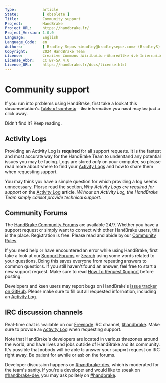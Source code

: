 ```yaml
---
Type:            article
State:           [ obsolete ]
Title:           Community support
Project:         HandBrake
Project_URL:     https://handbrake.fr/
Project_Version: 1.0.0
Language:        English
Language_Code:   en
Authors:         [ Bradley Sepos <bradley@bradleysepos.com> (BradleyS) ]
Copyright:       2024 HandBrake Team
License:         Creative Commons Attribution-ShareAlike 4.0 International
License_Abbr:    CC BY-SA 4.0
License_URL:     https://handbrake.fr/docs/license.html
---
```


Community support
=================

If you run into problems using HandBrake, first take a look at this documentation's [Table of contents](../table-of-contents.html)—the information you need may be just a click away.

Didn't find it? Keep reading.

## Activity Logs

Providing an Activity Log is **required** for all support requests. It is the fastest and most accurate way for the HandBrake Team to understand any potential issues you may be facing. Logs are stored *only* on your computer, so please read more about where to find your [Activity Logs](activity-log.html) and how to share them when requesting support.

You may think you have a simple question for which providing a log seems unnecessary. Please read the section, *Why Activity Logs are required for support* on the [Activity Log](activity-log.html) article. *Without an Activity Log, the HandBrake Team simply cannot provide technical support.*

## Community Forums

The [HandBrake Community Forums](https://forum.handbrake.fr/) are available 24/7. Whether you have a support request or simply want to connect with other HandBrake users, this is the place. Registration is free. Please read and abide by our [Community Rules](https://forum.handbrake.fr/viewtopic.php?f=6&t=6702).

If you need help or have encountered an error while using HandBrake, first take a look at our [Support Forums](https://forum.handbrake.fr/viewforum.php?f=16) or [Search](https://forum.handbrake.fr/search.php) using some words related to your questions. Doing this saves everyone from repeating answers to common questions. If you still haven't found an answer, feel free to start a new support request. Make sure to read [How To Request Support](https://forum.handbrake.fr/viewtopic.php?f=6&t=31236) before posting.

Developers and keen users may report bugs on HandBrake's [issue tracker on GitHub](https://github.com/HandBrake/HandBrake/issues). Please make sure to fill out all requested information, including an [Activity Log](activity-log.html).

## IRC discussion channels

Real-time chat is available on our [Freenode](http://freenode.net/irc_servers.shtml) IRC channel, [#handbrake](irc://irc.freenode.net/#handbrake). Make sure to provide an [Activity Log](activity-log.html) when requesting support.

Note that HandBrake's developers are located in various timezones around the world, and have lives and jobs outside of HandBrake and its community. It's possible that nobody will be able to answer your support request on IRC right away. Be patient for awhile or ask on the forums.

Developer discussion happens on [#handbrake-dev](irc://irc.freenode.net/#handbrake-dev), which is moderated for the team's sanity. If you're a developer and would like to speak on [#handbrake-dev](irc://irc.freenode.net/#handbrake-dev), you may ask politely on [#handbrake](irc://irc.freenode.net/#handbrake).
